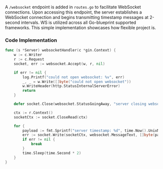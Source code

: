 A `/websocket` endpoint is added in `routes.go` to facilitate WebSocket connections. Upon accessing this endpoint, the server establishes a WebSocket connection and begins transmitting timestamp messages at 2-second intervals. WS is utilized across all Go-blueprint supported frameworks. This simple implementation showcases how flexible project is.

### Code Implementation

```go
func (s *Server) websocketHandler(c *gin.Context) {
	w := c.Writer
	r := c.Request
	socket, err := websocket.Accept(w, r, nil)

	if err != nil {
		log.Printf("could not open websocket: %v", err)
		_, _ = w.Write([]byte("could not open websocket"))
		w.WriteHeader(http.StatusInternalServerError)
		return
	}

	defer socket.Close(websocket.StatusGoingAway, "server closing websocket")

	ctx := r.Context()
	socketCtx := socket.CloseRead(ctx)

	for {
		payload := fmt.Sprintf("server timestamp: %d", time.Now().UnixNano())
		err := socket.Write(socketCtx, websocket.MessageText, []byte(payload))
		if err != nil {
			break
		}
		time.Sleep(time.Second * 2)
	}
}
```
